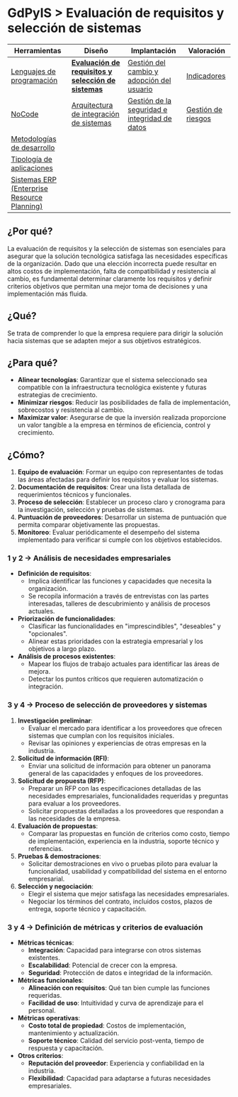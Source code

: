 # GdPyIS > Evaluación de requisitos y selección de sistemas

|Herramientas|Diseño|Implantación|Valoración|
|-|-|-|-|
|[Lenguajes de programación](lenguajesProgramacion.md)|[**Evaluación de requisitos y selección de sistemas**](requisitos.md)|[Gestión del cambio y adopción del usuario](gestionDelCambio.md)|[Indicadores](indicadores.md)|
|[NoCode](noCode.md)|[Arquitectura de integración de sistemas](arquitectura.md)|[Gestión de la seguridad e integridad de datos](gestionSeguridad.md)|[Gestión de riesgos](riesgos.md)|
|[Metodologías de desarrollo](metodologiasDesarrollo.md)
|[Tipología de aplicaciones](tipologia.md)
|[Sistemas ERP (Enterprise Resource Planning)](erp.md)

## ¿Por qué?

La evaluación de requisitos y la selección de sistemas son esenciales para asegurar que la solución tecnológica satisfaga las necesidades específicas de la organización. Dado que una elección incorrecta puede resultar en altos costos de implementación, falta de compatibilidad y resistencia al cambio, es fundamental determinar claramente los requisitos y definir criterios objetivos que permitan una mejor toma de decisiones y una implementación más fluida.

## ¿Qué?

Se trata de comprender lo que la empresa requiere para dirigir la solución hacia sistemas que se adapten mejor a sus objetivos estratégicos.

## ¿Para qué?

- **Alinear tecnologías**: Garantizar que el sistema seleccionado sea compatible con la infraestructura tecnológica existente y futuras estrategias de crecimiento.
- **Minimizar riesgos**: Reducir las posibilidades de falla de implementación, sobrecostos y resistencia al cambio.
- **Maximizar valor**: Asegurarse de que la inversión realizada proporcione un valor tangible a la empresa en términos de eficiencia, control y crecimiento.

## ¿Cómo?

1. **Equipo de evaluación**: Formar un equipo con representantes de todas las áreas afectadas para definir los requisitos y evaluar los sistemas.
2. **Documentación de requisitos**: Crear una lista detallada de requerimientos técnicos y funcionales.
3. **Proceso de selección**: Establecer un proceso claro y cronograma para la investigación, selección y pruebas de sistemas.
4. **Puntuación de proveedores**: Desarrollar un sistema de puntuación que permita comparar objetivamente las propuestas.
5. **Monitoreo**: Evaluar periódicamente el desempeño del sistema implementado para verificar si cumple con los objetivos establecidos.

### 1 y 2 -> Análisis de necesidades empresariales

- **Definición de requisitos**:  
  - Implica identificar las funciones y capacidades que necesita la organización.
  - Se recopila información a través de entrevistas con las partes interesadas, talleres de descubrimiento y análisis de procesos actuales.
- **Priorización de funcionalidades**:  
  - Clasificar las funcionalidades en "imprescindibles", "deseables" y "opcionales".
  - Alinear estas prioridades con la estrategia empresarial y los objetivos a largo plazo.
- **Análisis de procesos existentes**:  
  - Mapear los flujos de trabajo actuales para identificar las áreas de mejora.
  - Detectar los puntos críticos que requieren automatización o integración.

### 3 y 4 -> Proceso de selección de proveedores y sistemas

1. **Investigación preliminar**:  
   - Evaluar el mercado para identificar a los proveedores que ofrecen sistemas que cumplan con los requisitos iniciales.
   - Revisar las opiniones y experiencias de otras empresas en la industria.
2. **Solicitud de información (RFI)**:  
   - Enviar una solicitud de información para obtener un panorama general de las capacidades y enfoques de los proveedores.
3. **Solicitud de propuesta (RFP)**:  
   - Preparar un RFP con las especificaciones detalladas de las necesidades empresariales, funcionalidades requeridas y preguntas para evaluar a los proveedores.
   - Solicitar propuestas detalladas a los proveedores que respondan a las necesidades de la empresa.
4. **Evaluación de propuestas**:  
   - Comparar las propuestas en función de criterios como costo, tiempo de implementación, experiencia en la industria, soporte técnico y referencias.
5. **Pruebas & demostraciones**:  
   - Solicitar demostraciones en vivo o pruebas piloto para evaluar la funcionalidad, usabilidad y compatibilidad del sistema en el entorno empresarial.
6. **Selección y negociación**:  
   - Elegir el sistema que mejor satisfaga las necesidades empresariales.
   - Negociar los términos del contrato, incluidos costos, plazos de entrega, soporte técnico y capacitación.

### 3 y 4 -> Definición de métricas y criterios de evaluación

- **Métricas técnicas**:
  - **Integración**: Capacidad para integrarse con otros sistemas existentes.
  - **Escalabilidad**: Potencial de crecer con la empresa.
  - **Seguridad**: Protección de datos e integridad de la información.
- **Métricas funcionales**:
  - **Alineación con requisitos**: Qué tan bien cumple las funciones requeridas.
  - **Facilidad de uso**: Intuitividad y curva de aprendizaje para el personal.
- **Métricas operativas**:
  - **Costo total de propiedad**: Costos de implementación, mantenimiento y actualización.
  - **Soporte técnico**: Calidad del servicio post-venta, tiempo de respuesta y capacitación.
- **Otros criterios**:
  - **Reputación del proveedor**: Experiencia y confiabilidad en la industria.
  - **Flexibilidad**: Capacidad para adaptarse a futuras necesidades empresariales.
